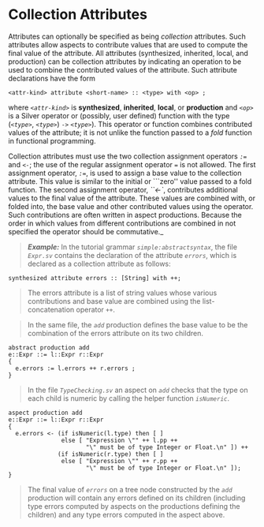 # Collection Attributes #

Attributes can optionally be specified as being _collection_ attributes.  Such attributes allow aspects to contribute values that are used to compute the final value of the attribute.  All attributes (synthesized, inherited, local, and production) can be collection attributes by indicating an operation to be used to combine the contributed values of the attribute.  Such attribute declarations have the form
```
<attr-kind> attribute <short-name> :: <type> with <op> ;
```
where _`<attr-kind>`_ is **synthesized**, **inherited**, **local**, or **production** and _`<op>`_ is a Silver operator or (possibly, user defined) function with the type (_`<type>`_, _`<type>`_) `->` _`<type>`_).  This operator or function combines contributed values of the attribute; it is not unlike the function passed to a _fold_ function in functional programming.

Collection attributes must use the two collection assignment operators _`:=`_ and _`<-`_; the use of the regular assignment operator _`=`_ is not allowed. The first assignment operator, _`:=`_, is used to assign a base value to the collection attribute.  This value is similar to the initial or ```zero'' value passed to a fold function. The second assignment operator, _``<-`_, contributes additional values to the final value of the attribute.  These values are combined with, or folded into, the base value and other contributed values using the operator.   Such contributions are often written in aspect productions.  Because the order in which values from different contributions are combined in not specified the operator should be commutative._

> _**Example:**_ In the tutorial grammar _`simple:abstractsyntax`_, the file _`Expr.sv`_ contains the declaration of the attribute _`errors`_, which is declared as a collection attribute as follows:
```
synthesized attribute errors :: [String] with ++;
```
> The errors attribute is a list of string values whose various contributions and base value are combined using the list-concatenation operator _`++`_.

> In the same file, the _`add`_ production defines the base value to be the combination of the errors attribute on its two children.
```
abstract production add 
e::Expr ::= l::Expr r::Expr 
{
  e.errors := l.errors ++ r.errors ;
}
```
> In the file _`TypeChecking.sv`_ an aspect on _`add`_ checks that the type on each child is numeric by calling the helper function _`isNumeric`_.
```
aspect production add
e::Expr ::= l::Expr r::Expr 
{
  e.errors <- (if isNumeric(l.type) then [ ]
               else [ "Expression \"" ++ l.pp ++ 
                      "\" must be of type Integer or Float.\n" ]) ++
              (if isNumeric(r.type) then [ ]
               else [ "Expression \"" ++ r.pp ++ 
                      "\" must be of type Integer or Float.\n" ]);
}
```
> The final value of _`errors`_ on a tree node constructed by the _`add`_ production will contain any errors defined on its children (including type errors computed by aspects on the productions defining the children) and any type errors computed in the aspect above.